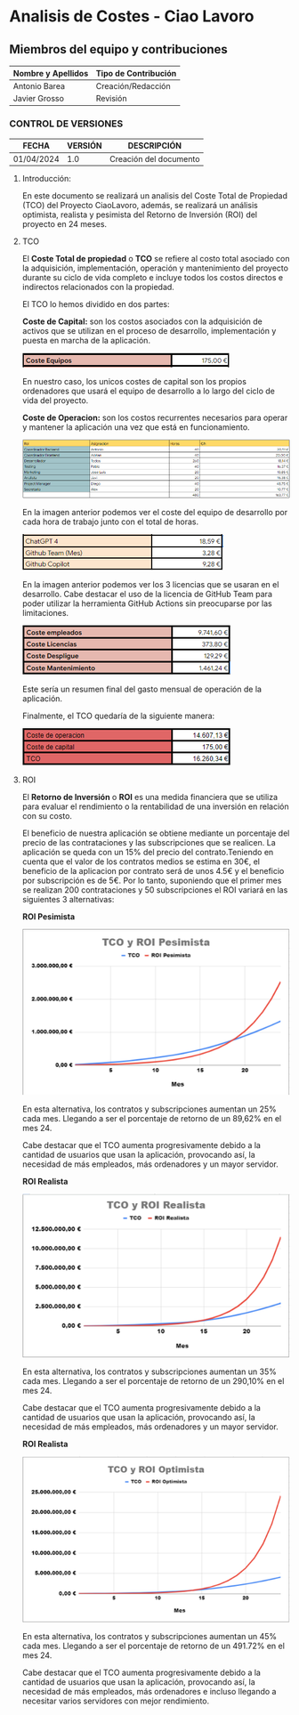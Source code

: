 # Analisis de Costes - Ciao Lavoro

## Miembros del equipo y contribuciones
| Nombre y Apellidos  | Tipo de Contribución  |
|---------------------|-----------------------|
| Antonio Barea       | Creación/Redacción   |
| Javier Grosso      | Revisión  |


### CONTROL DE VERSIONES
| FECHA      | VERSIÓN | DESCRIPCIÓN                                      |
|------------|---------|--------------------------------------------------|
| 01/04/2024 | 1.0     | Creación del documento                           |




1. Introducción:

    En este documento se realizará un analisis del Coste Total de Propiedad (TCO) del Proyecto CiaoLavoro, además, se realizará un análisis optimista, realista y pesimista del Retorno de Inversión (ROI) del proyecto en 24 meses.


2. TCO

    El **Coste Total de propiedad** o **TCO** se refiere al costo total asociado con la adquisición, implementación, operación y mantenimiento del proyecto durante su ciclo de vida completo e incluye todos los costos directos e indirectos relacionados con la propiedad.

    El TCO lo hemos dividido en dos partes:

    **Coste de Capital:** son los costos asociados con la adquisición de activos que se utilizan en el proceso de desarrollo, implementación y puesta en marcha de la aplicación.

    ![](./Imagenes_Costes/CapEx.png)

    En nuestro caso, los unicos costes de capital son los propios ordenadores que usará el equipo de desarrollo a lo largo del ciclo de vida del proyecto.

    **Coste de Operacion:** son los costos recurrentes necesarios para operar y mantener la aplicación una vez que está en funcionamiento.

    ![Coste del equipo de desarrollo](./Imagenes_Costes/CosteEmpleados.png)

    En la imagen anterior podemos ver el coste del equipo de desarrollo por cada hora de trabajo junto con el total de horas.

    ![Coste de las licencias](./Imagenes_Costes/CosteLicencias.png)

    En la imagen anterior podemos ver los 3 licencias que se usaran en el desarrollo. Cabe destacar el uso de la licencia de GitHub Team para poder utilizar la herramienta GitHub Actions sin preocuparse por las limitaciones.

    ![Coste de las licencias](./Imagenes_Costes/OpEx.png)

    Este sería un resumen final del gasto mensual de operación de la aplicación.

    Finalmente, el TCO quedaría de la siguiente manera:

    ![Coste Final](./Imagenes_Costes/Final.png)


2. ROI

    El **Retorno de Inversión** o **ROI** es una medida financiera que se utiliza para evaluar el rendimiento o la rentabilidad de una inversión en relación con su costo.

    El beneficio de nuestra aplicación se obtiene mediante un porcentaje del precio de las contrataciones y las subscripciones que se realicen. La aplicación se queda con un 15% del precio del contrato.Teniendo en cuenta que el valor de los contratos medios se estima en 30€, el beneficio de la aplicacion por contrato será de unos 4.5€ y el beneficio por subscripción es de 5€. Por lo tanto, suponiendo que el primer mes se realizan 200 contrataciones y 50 subscripciones el ROI variará en las siguientes 3 alternativas:

    **ROI Pesimista** 

    ![ROI pesimista](./Imagenes_Costes/ROIPesimista.png)

    En esta alternativa, los contratos y subscripciones aumentan un 25% cada mes. Llegando a ser el porcentaje de retorno de un 89,62% en el mes 24.

    Cabe destacar que el TCO aumenta progresivamente debido a la cantidad de usuarios que usan la aplicación, provocando así, la necesidad de más empleados, más ordenadores y un mayor servidor.

    **ROI Realista**

    ![ROI realista](./Imagenes_Costes/ROIRealista.png)

    En esta alternativa, los contratos y subscripciones aumentan un 35% cada mes. Llegando a ser el porcentaje de retorno de un 290,10% en el mes 24.

    Cabe destacar que el TCO aumenta progresivamente debido a la cantidad de usuarios que usan la aplicación, provocando así, la necesidad de más empleados, más ordenadores y un mayor servidor.

    **ROI Realista**

    ![ROI optimista](./Imagenes_Costes/ROIOptimista.png)

    En esta alternativa, los contratos y subscripciones aumentan un 45% cada mes. Llegando a ser el porcentaje de retorno de un 491.72% en el mes 24.

    Cabe destacar que el TCO aumenta progresivamente debido a la cantidad de usuarios que usan la aplicación, provocando así, la necesidad de más empleados, más ordenadores e incluso llegando a necesitar varios servidores con mejor rendimiento.
